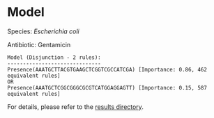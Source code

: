 
# Model

Species: *Escherichia coli*

Antibiotic: Gentamicin

```
Model (Disjunction - 2 rules):
------------------------------
Presence(AAATGCTTACGTGAAGCTCGGTCGCCATCGA) [Importance: 0.86, 462 equivalent rules]
OR
Presence(AAATGCTCGGCGGGCGCGTCATGGAGGAGTT) [Importance: 0.15, 587 equivalent rules]

```

For details, please refer to the [results directory](../../../../../results/scm_b/escherichia%20coli/gentamicin/repeat_1/).

